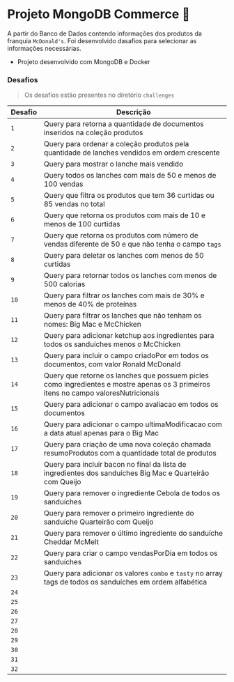 # Projeto MongoDB Commerce 👥

A partir do Banco de Dados contendo informações dos produtos da franquia `McDonald's`. Foi desenvolvido dasafios para selecionar as informações necessárias.

* Projeto desenvolvido com MongoDB e Docker

### Desafios
> Os desafios estão presentes no diretório `challenges`

| Desafio | Descrição |
|---|---|
| `1` | Query para retorna a quantidade de documentos inseridos na coleção produtos |
| `2` | Query para ordenar a coleção produtos pela quantidade de lanches vendidos em ordem crescente |
| `3` | Query para mostrar o lanche mais vendido |
| `4` | Query todos os lanches com mais de 50 e menos de 100 vendas |
| `5` | Query que filtra os produtos que tem 36 curtidas ou 85 vendas no total |
| `6` | Query que retorna os produtos com mais de 10 e menos de 100 curtidas |
| `7` | Query que retorna os produtos com número de vendas diferente de 50 e que não tenha o campo `tags` |
| `8` | Query para deletar os lanches com menos de 50 curtidas |
| `9` | Query para retornar todos os lanches com menos de 500 calorias |
| `10` | Query para filtrar os lanches com mais de 30% e menos de 40% de proteínas |
| `11` | Query para filtrar os lanches que não tenham os nomes: Big Mac e McChicken  |
| `12` | Query para adicionar ketchup aos ingredientes para todos os sanduíches menos o McChicken |
| `13` | Query para incluir o campo criadoPor em todos os documentos, com valor Ronald McDonald |
| `14` | Query que retorne os lanches que possuem picles como ingredientes e mostre apenas os 3 primeiros itens no campo valoresNutricionais |
| `15` | Query para adicionar o campo avaliacao em todos os documentos |
| `16` | Query para adicionar o campo ultimaModificacao com a data atual apenas para o Big Mac |
| `17` | Query para criação de uma nova coleção chamada resumoProdutos com a quantidade total de produtos |
| `18` | Query para incluir bacon no final da lista de ingredientes dos sanduíches Big Mac e Quarteirão com Queijo |
| `19` | Query para remover o ingrediente Cebola de todos os sanduíches |
| `20` | Query para remover o primeiro ingrediente do sanduíche Quarteirão com Queijo |
| `21` | Query para remover o último ingrediente do sanduíche Cheddar McMelt |
| `22` | Query para criar o campo vendasPorDia em todos os sanduíches  |
| `23` | Query para adicionar os valores `combo` e `tasty` no array tags de todos os sanduíches em ordem alfabética |
| `24` |  |
| `25` |  |
| `26` |  |
| `27` |  |
| `28` |  |
| `29` |  |
| `30` |  |
| `31` |  |
| `32` |  |
